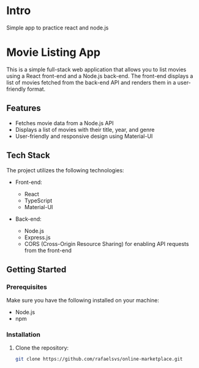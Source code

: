 # Intro
Simple app to practice react and node.js

# Movie Listing App

This is a simple full-stack web application that allows you to list movies using a React front-end and a Node.js back-end. The front-end displays a list of movies fetched from the back-end API and renders them in a user-friendly format.

## Features

- Fetches movie data from a Node.js API
- Displays a list of movies with their title, year, and genre
- User-friendly and responsive design using Material-UI

## Tech Stack

The project utilizes the following technologies:

- Front-end:
  - React
  - TypeScript
  - Material-UI

- Back-end:
  - Node.js
  - Express.js
  - CORS (Cross-Origin Resource Sharing) for enabling API requests from the front-end

## Getting Started

### Prerequisites

Make sure you have the following installed on your machine:

- Node.js
- npm

### Installation

1. Clone the repository:

   ```bash
   git clone https://github.com/rafaelsvs/online-marketplace.git

